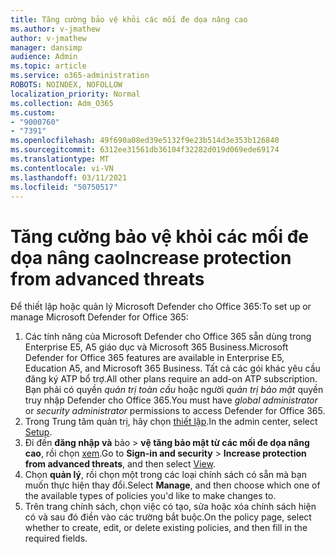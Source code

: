 ```yaml
---
title: Tăng cường bảo vệ khỏi các mối đe dọa nâng cao
ms.author: v-jmathew
author: v-jmathew
manager: dansimp
audience: Admin
ms.topic: article
ms.service: o365-administration
ROBOTS: NOINDEX, NOFOLLOW
localization_priority: Normal
ms.collection: Adm_O365
ms.custom:
- "9000760"
- "7391"
ms.openlocfilehash: 49f690a08ed39e5132f9e23b514d3e353b126840
ms.sourcegitcommit: 6312ee31561db36104f32282d019d069ede69174
ms.translationtype: MT
ms.contentlocale: vi-VN
ms.lasthandoff: 03/11/2021
ms.locfileid: "50750517"
---
```

# <a name="increase-protection-from-advanced-threats"></a><span data-ttu-id="a614e-102">Tăng cường bảo vệ khỏi các mối đe dọa nâng cao</span><span class="sxs-lookup"><span data-stu-id="a614e-102">Increase protection from advanced threats</span></span>

<span data-ttu-id="a614e-103">Để thiết lập hoặc quản lý Microsoft Defender cho Office 365:</span><span class="sxs-lookup"><span data-stu-id="a614e-103">To set up or manage Microsoft Defender for Office 365:</span></span>

1. <span data-ttu-id="a614e-104">Các tính năng của Microsoft Defender cho Office 365 sẵn dùng trong Enterprise E5, A5 giáo dục và Microsoft 365 Business.</span><span class="sxs-lookup"><span data-stu-id="a614e-104">Microsoft Defender for Office 365 features are available in Enterprise E5, Education A5, and Microsoft 365 Business.</span></span> <span data-ttu-id="a614e-105">Tất cả các gói khác yêu cầu đăng ký ATP bổ trợ.</span><span class="sxs-lookup"><span data-stu-id="a614e-105">All other plans require an add-on ATP subscription.</span></span> <span data-ttu-id="a614e-106">Bạn phải có quyền *quản trị toàn cầu* hoặc người *quản trị bảo mật* quyền truy nhập Defender cho Office 365.</span><span class="sxs-lookup"><span data-stu-id="a614e-106">You must have *global administrator* or *security administrator* permissions to access Defender for Office 365.</span></span>
2. <span data-ttu-id="a614e-107">Trong Trung tâm quản trị, hãy chọn [thiết lập](https://go.microsoft.com/fwlink/p/?linkid=2075721).</span><span class="sxs-lookup"><span data-stu-id="a614e-107">In the admin center, select [Setup](https://go.microsoft.com/fwlink/p/?linkid=2075721).</span></span>
3. <span data-ttu-id="a614e-108">Đi đến **đăng nhập và** bảo  >  **vệ tăng bảo mật từ các mối đe dọa nâng cao**, rồi chọn [xem](https://go.microsoft.com/fwlink/?linkid=2109302).</span><span class="sxs-lookup"><span data-stu-id="a614e-108">Go to **Sign-in and security** > **Increase protection from advanced threats**, and then select [View](https://go.microsoft.com/fwlink/?linkid=2109302).</span></span>
4. <span data-ttu-id="a614e-109">Chọn **quản lý**, rồi chọn một trong các loại chính sách có sẵn mà bạn muốn thực hiện thay đổi.</span><span class="sxs-lookup"><span data-stu-id="a614e-109">Select **Manage**, and then choose which one of the available types of policies you'd like to make changes to.</span></span>
5. <span data-ttu-id="a614e-110">Trên trang chính sách, chọn việc có tạo, sửa hoặc xóa chính sách hiện có và sau đó điền vào các trường bắt buộc.</span><span class="sxs-lookup"><span data-stu-id="a614e-110">On the policy page, select whether to create, edit, or delete existing policies, and then fill in the required fields.</span></span>
